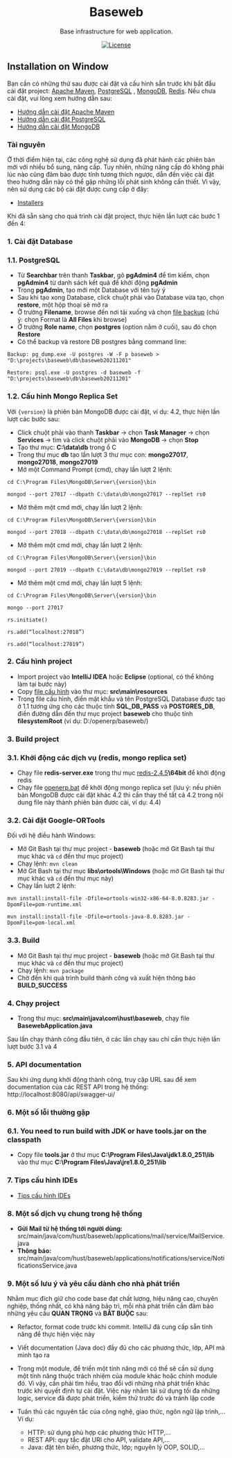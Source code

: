 <h1 align="center">Baseweb</h1>

<div align="center">

Base infrastructure for web application.

[![License](https://img.shields.io/badge/License-BSD%203--Clause-blue.svg)](https://opensource.org/licenses/BSD-3-Clause)

</div>

## Installation on Window

Bạn cần có những thứ sau được cài đặt và cấu hình sẵn trước khi bắt đầu cài đặt
project: [Apache Maven](https://maven.apache.org/), [PostgreSQL](https://www.postgresql.org/)
, [MongoDB](https://www.mongodb.com/), [Redis](https://redis.io/). Nếu chưa cài đặt, vui lòng xem hướng dẫn sau:

* [Hướng dẫn cài đặt Apache Maven](https://drive.google.com/file/d/1xhdd8rBQWeVe0koZb5ditL8kCWaJm-lM/view?usp=sharing)
* [Hướng dẫn cài đặt PostgreSQL](https://drive.google.com/file/d/1o15E-QNNgHeZK5F1N7h4FfxYpT3B9S92/view?usp=sharing)
* [Hướng dẫn cài đặt MongoDB](https://drive.google.com/file/d/1pNgZmw8TBU3uSzaAwZiXiVW5dp6Pjw7i/view?usp=sharing)

### Tài nguyên

Ở thời điểm hiện tại, các công nghệ sử dụng đã phát hành các phiên bản mới với nhiều bổ sung, nâng cấp. Tuy nhiên, những
nâng cấp đó không phải lúc nào cũng đảm bảo được tính tương thích ngược, dẫn đến việc cài đặt theo hướng dẫn này có thể
gặp những lỗi phát sinh không cần thiết. Vì vậy, nên sử dụng các bộ cài đặt được cung cấp ở đây:

* [Installers](https://drive.google.com/drive/folders/1r4VCwCz2JZGg9-LxQFPNw1aTZJl9gYp3?usp=sharing)

Khi đã sẵn sàng cho quá trình cài đặt project, thực hiện lần lượt các bước 1 đến 4:

### 1. Cài đặt Database

### 1.1. PostgreSQL

* Từ <b>Searchbar</b> trên thanh <b>Taskbar</b>, gõ <b>pgAdmin4</b> để tìm kiếm, chọn <b>pgAdmin4</b> từ danh sách kết
  quả để khởi động <b>pgAdmin</b>
* Trong <b>pgAdmin</b>, tạo mới một Database với tên tuỳ ý
* Sau khi tạo xong Database, click chuột phải vào Database vừa tạo, chọn <b>restore</b>, một hộp thoại sẽ mở ra
* Ở trường <b>Filename</b>, browse đến nơi tải xuống và
  chọn [file backup](https://drive.google.com/drive/u/0/folders/1_F9I-ctSx0Wj1m5vcz-MnWXJBApbqBbO) (chú ý: chọn Format
  là <b>All Files</b> khi browse)
* Ở trường <b>Role name</b>, chọn <b>postgres</b> (option nằm ở cuối), sau đó chọn <b>Restore</b>
* Có thể backup và restore DB postgres bằng command line:

```
Backup: pg_dump.exe -U postgres -W -F p baseweb > "D:\projects\baseweb\db\baseweb20211201"
```

```
Restore: psql.exe -U postgres -d baseweb -f "D:\projects\baseweb\db\baseweb20211201"
```

### 1.2. Cấu hình Mongo Replica Set

Với `{version}` là phiên bản MongoDB được cài đặt, ví dụ: 4.2, thực hiện lần lượt các bước sau:

* Click chuột phải vào thanh <b>Taskbar</b> → chọn <b>Task Manager</b> → chọn <b>Services</b> → tìm và click chuột phải
  vào <b>MongoDB</b> → chọn <b>Stop</b>
* Tạo thư mục: <b>C:\data\db</b> trong ổ C
* Trong thư mục <b>db</b> tạo lần lượt 3 thư mục con: <b>mongo27017</b>, <b>mongo27018</b>, <b>mongo27019</b>
* Mở một Command Prompt (cmd), chạy lần lượt 2 lệnh: <br/>

```
cd C:\Program Files\MongoDB\Server\{version}\bin
```

```
mongod --port 27017 --dbpath C:\data\db\mongo27017 --replSet rs0
```

* Mở thêm một cmd mới, chạy lần lượt 2 lệnh: <br/>

```
cd C:\Program Files\MongoDB\Server\{version}\bin
```

```
mongod --port 27018 --dbpath C:\data\db\mongo27018 --replSet rs0
```

* Mở thêm một cmd mới, chạy lần lượt 2 lệnh: <br/>

```
cd C:\Program Files\MongoDB\Server\{version}\bin
```

```
mongod --port 27019 --dbpath C:\data\db\mongo27019 --replSet rs0
```

* Mở thêm một cmd mới, chạy lần lượt 5 lệnh: <br/>

```
cd C:\Program Files\MongoDB\Server\{version}\bin
```

```
mongo --port 27017
```

```
rs.initiate()
```

```
rs.add(“localhost:27018”)
```

```
rs.add(“localhost:27019”)
```

### 2. Cấu hình project

* Import project vào <b>IntelliJ IDEA</b> hoặc <b>Eclipse</b> (optional, có thể không làm tại bước này)
* Copy [file cấu hình](https://drive.google.com/file/d/1cxurrBoNn6cNgOx_Q9i22meYtMP02iJN/view?usp=sharing) vào thư
  mục: <b>src\main\resources</b>
* Trong file cấu hình, điền mật khẩu và tên PostgreSQL Database được tạo ở 1.1 tương ứng cho các thuộc tính <b>
  SQL_DB_PASS</b> và <b>POSTGRES_DB</b>, điền đường dẫn đến thư mục project <b>baseweb</b> cho thuộc tính <b>
  filesystemRoot</b> (ví dụ: D:/openerp/baseweb/)

### 3. Build project

### 3.1. Khởi động các dịch vụ (redis, mongo replica set)

* Chạy file <b>redis-server.exe</b> trong thư
  mục [redis-2.4.5](https://drive.google.com/drive/folders/1WilP451UfPN33uM1RSUreCX9rJmVVbMK?usp=sharing)<b>\64bit</b>
  để khởi động redis
* Chạy file [openerp.bat](https://drive.google.com/file/d/1D5ZRsY0S8-hAPjEZX6x2DwDrjZs7NqLQ/view?usp=sharing) để khởi
  động mongo replica set (lưu ý: nếu phiên bản MongoDB được cài đặt khác 4.2 thì cần thay thế tất cả 4.2 trong nội dung
  file này thành phiên bản đươc cài, ví dụ: 4.4)

### 3.2. Cài đặt Google-ORTools

Đối với hệ điều hành Windows:

* Mở Git Bash tại thư mục project - <b>baseweb</b> (hoặc mở Git Bash tại thư mục khác và `cd` đến thư mục project)
* Chạy lệnh: `mvn clean`
* Mở Git Bash tại thư mục <b>libs\ortools\Windows</b> (hoặc mở Git Bash tại thư mục khác và `cd` đến thư mục này)
* Chạy lần lượt 2 lệnh: <br/>

```
mvn install:install-file -Dfile=ortools-win32-x86-64-8.0.8283.jar -DpomFile=pom-runtime.xml
```

```
mvn install:install-file -Dfile=ortools-java-8.0.8283.jar -DpomFile=pom-local.xml
```

### 3.3. Build

* Mở Git Bash tại thư mục project - <b>baseweb</b> (hoặc mở Git Bash tại thư mục khác và `cd` đến thư mục project)
* Chạy lệnh: `mvn package`
* Chờ đến khi quá trình build thành công và xuất hiện thông báo <b>BUILD_SUCCESS</b>

### 4. Chạy project

* Trong thư mục: <b>src\main\java\com\hust\baseweb</b>, chạy file <b>BasewebApplication.java</b>

Sau lần chạy thành công đầu tiên, ở các lần chạy sau chỉ cần thực hiện lần lượt bước 3.1 và 4

### 5. API documentation

Sau khi ứng dụng khởi động thành công, truy cập URL sau để xem documentation của các REST API trong hệ
thống: http://localhost:8080/api/swagger-ui/

### 6. Một số lỗi thường gặp

### 6.1. You need to run build with JDK or have tools.jar on the classpath

* Copy file <b>tools.jar</b> ở thư mục <b>C:\Program Files\Java\jdk1.8.0_251\lib</b> vào thư mục <b>C:\Program
  Files\Java\jre1.8.0_251\lib</b>

### 7. Tips cấu hình IDEs

* [Tips cấu hình IDEs](https://drive.google.com/file/d/1fKf7MTXCSlk1VpL6iACoHWCvqeE6Ldgc/view?usp=sharing)

### 8. Một số dịch vụ chung trong hệ thống

* <b>Gửi Mail từ hệ thống tới người dùng:</b> src/main/java/com/hust/baseweb/applications/mail/service/MailService.java
* <b>Thông báo:</b> src/main/java/com/hust/baseweb/applications/notifications/service/NotificationsService.java

### 9. Một số lưu ý và yêu cầu dành cho nhà phát triển

Nhằm mục đích giữ cho code base đạt chất lượng, hiệu năng cao, chuyên nghiệp, thống nhất, có khả năng bảo trì, mỗi nhà
phát triển cần đảm bảo những yêu cầu <b>QUAN TRỌNG</b> và <b>BẮT BUỘC</b> sau:

* Refactor, format code trước khi commit. IntelliJ đã cung cấp sẵn tính năng để thực hiện việc này
* Viết documentation (Java doc) đầy đủ cho các phương thức, lớp, API mà mình tạo ra
* Trong một module, để triển một tính năng mới có thể sẽ cần sử dụng một tính năng thuộc trách nhiệm của module
  khác hoặc chính module đó. Vì vậy, cần phải tìm hiểu, trao đổi với những nhà phát triển khác trước khi quyết định tự
  cài đặt. Việc này nhằm tái sử dụng tối đa những logic, service đã được phát triển, kiểm thử trước đó và tránh lặp code
    
* Tuân thủ các nguyên tắc của công nghệ, giao thức, ngôn ngữ lập trình,... Ví dụ:
  * HTTP:  sử dụng phù hợp các phương thức HTTP,... 
  * REST API: quy tắc đặt URI cho API, validate API,...
  * Java: đặt tên biến, phương thức, lớp; nguyên lý OOP, SOLID,...
  

